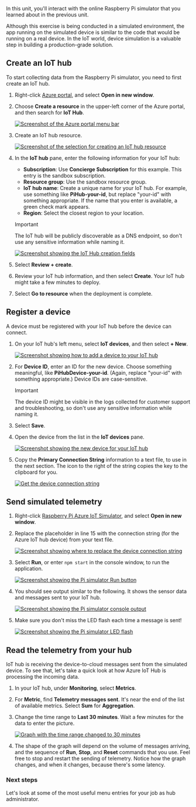 In this unit, you'll interact with the online Raspberry Pi simulator that you learned about in the previous unit.

Although this exercise is being conducted in a simulated environment, the app running on the simulated device is similar to the code that would be running on a real device. In the IoT world, device simulation is a valuable step in building a production-grade solution.

## Create an IoT hub

To start collecting data from the Raspberry Pi simulator, you need to first create an IoT hub.

1. Right-click [Azure portal](https://portal.azure.com/learn.docs.microsoft.com?azure-portal=true), and select **Open in new window**.

1. Choose **Create a resource** in the upper-left corner of the Azure portal, and then search for **IoT Hub**.

   [![Screenshot of the Azure portal menu bar](../media/iot-admin-create-resource.png)](../media/iot-admin-create-resource.png#lightbox)

1. Create an IoT hub resource.

   [![Screenshot of the selection for creating an IoT hub resource](../media/iot-admin-create-hub.png)](../media/iot-admin-create-hub.png#lightbox)

1. In the **IoT hub** pane, enter the following information for your IoT hub:

   - **Subscription**: Use **Concierge Subscription** for this example. This entry is the sandbox subscription.
   - **Resource group**: Use the sandbox resource group.
   - **IoT hub name**: Create a unique name for your IoT hub. For example, use something like **PiHub-your-id**, but replace "your-id" with something appropriate. If the name that you enter is available, a green check mark appears.
   - **Region**: Select the closest region to your location.

    > [!IMPORTANT]
    > The IoT hub will be publicly discoverable as a DNS endpoint, so don't use any sensitive information while naming it.

   [![Screenshot showing the IoT Hub creation fields](../media/iot-admin-name-hub.png)](../media/iot-admin-name-hub.png#lightbox)

1. Select **Review + create**.

1. Review your IoT hub information, and then select **Create**. Your IoT hub might take a few minutes to deploy. 

1. Select **Go to resource** when the deployment is complete.

## Register a device

A device must be registered with your IoT hub before the device can connect.

1. On your IoT hub's left menu, select **IoT devices**, and then select **+ New**.

   [![Screenshot showing how to add a device to your IoT hub](../media/iot-admin-create-device.png)](../media/iot-admin-create-device.png#lightbox)

1. For **Device ID**, enter an ID for the new device. Choose something meaningful, like **PiHubDevice-your-id**. (Again, replace "your-id" with something appropriate.) Device IDs are case-sensitive.

   > [!IMPORTANT]
   > The device ID might be visible in the logs collected for customer support and troubleshooting, so don't use any sensitive information while naming it.

1. Select **Save**.

1. Open the device from the list in the **IoT devices** pane.

   [![Screenshot showing the new device for your IoT hub](../media/iot-admin-device-id.png)](../media/iot-admin-device-id.png#lightbox)

1. Copy the **Primary Connection String** information to a text file, to use in the next section. The icon to the right of the string copies the key to the clipboard for you.

   [![Get the device connection string](../media/iot-admin-device-key.png)](../media/iot-admin-device-key.png#lightbox)

## Send simulated telemetry

1. Right-click [Raspberry Pi Azure IoT Simulator](https://azure-samples.github.io/raspberry-pi-web-simulator?azure-portal=true), and select **Open in new window**.

1. Replace the placeholder in line 15 with the connection string (for the Azure IoT hub device) from your text file.

   [![Screenshot showing where to replace the device connection string](../media/iot-admin-line-15.png)](../media/iot-admin-line-15.png#lightbox)

1. Select **Run**, or enter `npm start` in the console window, to run the application.

   [![Screenshot showing the Pi simulator Run button](../media/iot-admin-device-run.png)](../media/iot-admin-device-run.png#lightbox)

1. You should see output similar to the following. It shows the sensor data and messages sent to your IoT hub.

   [![Screenshot showing the Pi simulator console output](../media/iot-admin-device-telemetry.png)](../media/iot-admin-device-telemetry.png#lightbox)

1. Make sure you don't miss the LED flash each time a message is sent!

   [![Screenshot showing the Pi simulator LED flash](../media/iot-admin-led-flash.png)](../media/iot-admin-led-flash.png#lightbox)

## Read the telemetry from your hub

IoT hub is receiving the device-to-cloud messages sent from the simulated device. To see that, let's take a quick look at how Azure IoT Hub is processing the incoming data.

1. In your IoT hub, under **Monitoring**, select **Metrics**.

1. For **Metric**, find **Telemetry messages sent**. It's near the end of the list of available metrics. Select **Sum** for **Aggregation**.

1. Change the time range to **Last 30 minutes**. Wait a few minutes for the data to enter the picture.

   [![Graph with the time range changed to 30 minutes](../media/iot-admin-device-metrics.png)](../media/iot-admin-device-metrics.png#lightbox)

1. The shape of the graph will depend on the volume of messages arriving, and the sequence of **Run**, **Stop**, and **Reset** commands that you use. Feel free to stop and restart the sending of telemetry. Notice how the graph changes, and when it changes, because there's some latency.

### Next steps

Let's look at some of the most useful menu entries for your job as hub administrator.

